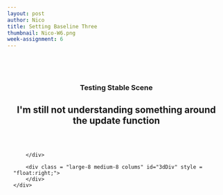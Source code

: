 ```yaml
---
layout: post
author: Nico
title: Setting Baseline Three
thumbnail: Nico-W6.png
week-assignment: 6
---
```


<script src= "https://cdnjs.cloudflare.com/ajax/libs/three.js/87/three.js"></script>
<script src="../code/nazel/nazel-snips/dat.gui.min.js"></script>
<script src="../code/nazel/nazel-snips/OrbitControls.js"></script>
<div class="grid-container" >
      <div class="row" style = "padding: 1em;">
        <div class = "large-4 medium-4 colums">
        </div>
        <div class = "large-4 medium-4 colums">
        </div>
        <div class = "large-4 medium-4 colums">
        </div>
      </div>
      <div class="row" style = "padding: 1em;">
        <div align="CENTER">
          <h3> Testing Stable Scene </h3>
          <h2> I'm still not understanding something around the update function</h2>
        </div>
    </div>
    <div class="row" style = "padding: 1em;">
        <div class = "large-4 medium-4 colums" id = "my-gui-div">

        </div>

        <div class = "large-8 medium-8 colums" id="3dDiv" style = "float:right;">
        </div>
    </div>
</div><!-- end grid container-->

<script src="/../code/nazel/nazel-6/nazel-6.js"></script>
